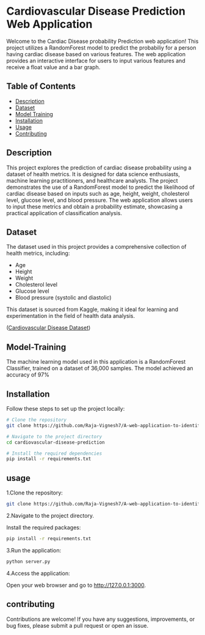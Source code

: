 # Cardiovascular Disease Prediction Web Application

Welcome to the Cardiac Disease probability Prediction web application! This project utilizes a RandomForest model to predict the probabiliy for a person having cardiac disease based on various features. The web application provides an interactive interface for users to input various  features and receive a float value and a bar graph.

## Table of Contents

- [Description](#description)
- [Dataset](#dataset)
- [Model Training](#Model-Training)
- [Installation](#installation)
- [Usage](#usage)
- [Contributing](#contributing)

## Description
This project explores the prediction of cardiac disease probability using a dataset of health metrics. It is designed for data science enthusiasts, machine learning practitioners, and healthcare analysts. The project demonstrates the use of a RandomForest model to predict the likelihood of cardiac disease based on inputs such as age, height, weight, cholesterol level, glucose level, and blood pressure. The web application allows users to input these metrics and obtain a probability estimate, showcasing a practical application of classification analysis.

## Dataset

The dataset used in this project provides a comprehensive collection of health metrics, including:

- Age
- Height
- Weight
- Cholesterol level
- Glucose level
- Blood pressure (systolic and diastolic)

This dataset is sourced from Kaggle, making it ideal for learning and experimentation in the field of health data analysis.

([Cardiovascular Disease Dataset](https://www.kaggle.com/datasets/akshatshaw7/cardiovascular-disease-dataset))

## Model-Training
The machine learning model used in this application is a RandomForest Classifier, trained on a dataset of 36,000 samples. The model achieved an accuracy of 97%
## Installation

Follow these steps to set up the project locally:

```bash
# Clone the repository
git clone https://github.com/Raja-Vignesh7/A-web-application-to-identify-probability-of-cardiac-disease-.git

# Navigate to the project directory
cd cardiovascular-disease-prediction

# Install the required dependencies
pip install -r requirements.txt
```
## usage
1.Clone the repository:
```bash
git clone https://github.com/Raja-Vignesh7/A-web-application-to-identify-probability-of-cardiac-disease-.git
```
2.Navigate to the project directory.

Install the required packages:

```bash
pip install -r requirements.txt
```
3.Run the application:
```bash
python server.py
```
4.Access the application:

Open your web browser and go to http://127.0.0.1:3000.


## contributing
Contributions are welcome! If you have any suggestions, improvements, or bug fixes, please submit a pull request or open an issue.


